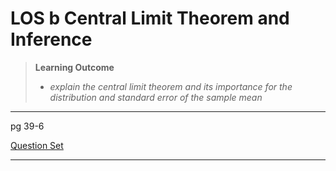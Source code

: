 # LOS b Central Limit Theorem and Inference

> **Learning Outcome**
> 
> - *explain the central limit theorem and its importance for the distribution and standard error of the sample mean*

---

pg 39-6

[Question Set](https://study.cfainstitute.org/app/cfa-program-level-i-for-august-2025#read/section/central-limit-theorem-and-inference)

---